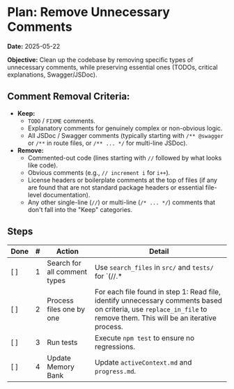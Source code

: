 # Plan: Remove Unnecessary Comments

**Date:** 2025-05-22

**Objective:** Clean up the codebase by removing specific types of unnecessary comments, while preserving essential ones (TODOs, critical explanations, Swagger/JSDoc).

## Comment Removal Criteria:

*   **Keep:**
    *   `TODO` / `FIXME` comments.
    *   Explanatory comments for genuinely complex or non-obvious logic.
    *   All JSDoc / Swagger comments (typically starting with `/** @swagger` or `/**` in route files, or `/** ... */` for multi-line JSDoc).
*   **Remove:**
    *   Commented-out code (lines starting with `//` followed by what looks like code).
    *   Obvious comments (e.g., `// increment i` for `i++`).
    *   License headers or boilerplate comments at the top of files (if any are found that are not standard package headers or essential file-level documentation).
    *   Any other single-line (`//`) or multi-line (`/* ... */`) comments that don't fall into the "Keep" categories.

## Steps

| Done | # | Action | Detail |
|------|---|--------|--------|
| [ ]  | 1 | Search for all comment types | Use `search_files` in `src/` and `tests/` for `(//.*|/\*[\s\S]*?\*/)` in `*.js` files. |
| [ ]  | 2 | Process files one by one | For each file found in step 1: Read file, identify unnecessary comments based on criteria, use `replace_in_file` to remove them. This will be an iterative process. |
| [ ]  | 3 | Run tests | Execute `npm test` to ensure no regressions. |
| [ ]  | 4 | Update Memory Bank | Update `activeContext.md` and `progress.md`. |

<!--
{
  "plan": [
    {
      "id": 1,
      "tool": "search_files",
      "args": {
        "path": "./",
        "regex": "(//.*|/\\*[\\s\\S]*?\\*/)",
        "file_pattern": "*.js"
      },
      "status": "pending",
      "notes": "Search for all comments in all JS files. Path './' covers src and tests."
    },
    {
      "id": 2,
      "tool": "replace_in_file",
      "args_template": {
        "path": "FILE_PATH_HERE",
        "diff": "MULTIPLE_SEARCH_REPLACE_BLOCKS_FOR_COMMENTS_HERE"
      },
      "status": "pending",
      "notes": "This step will be repeated for each file. Each call will require careful construction of SEARCH/REPLACE blocks to target only unnecessary comments, preserving JSDoc, TODOs, and essential explanations. This will be a highly iterative step, likely involving multiple replace_in_file calls per source file if many comments are present."
    },
    {
      "id": 3,
      "tool": "execute_command",
      "args": {
        "command": "npm test",
        "requires_approval": false
      },
      "status": "pending",
      "notes": "Run automated tests after all comment removal."
    },
    {
      "id": 4,
      "tool": "write_to_file",
      "args_template": {
        "path": "memory-bank/activeContext.md",
        "content": "UPDATED_CONTENT_FOR_COMMENT_REMOVAL_TASK"
      },
      "status": "pending",
      "notes": "Update activeContext.md. This will be followed by updating progress.md"
    }
  ]
}
-->
